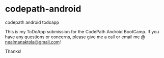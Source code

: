 codepath-android
================

codepath android todoapp

This is my ToDoApp submission for the CodePath Android BootCamp.
If you have any questions or concerns, please give me a call or email me @ nealmanaktola@gmail.com!

Thanks!
